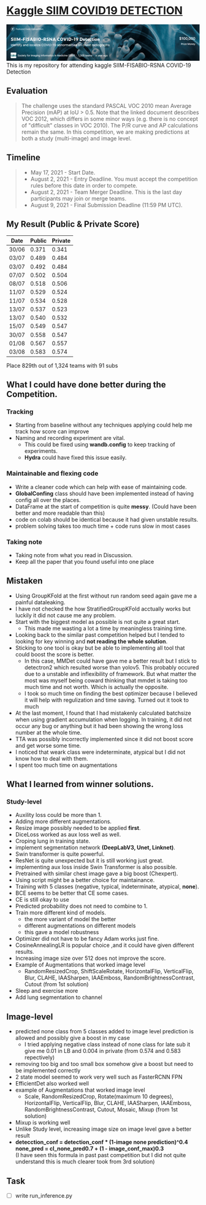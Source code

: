 # [Kaggle SIIM COVID19 DETECTION](https://www.kaggle.com/competitions/siim-covid19-detection)
![competions-banner](/misc/banner.png)
This is my repository for attending kaggle SIIM-FISABIO-RSNA COVID-19 Detection

## Evaluation
> The challenge uses the standard PASCAL VOC 2010 mean Average Precision (mAP) at IoU > 0.5. Note that the linked document describes VOC 2012, which differs in some minor ways (e.g. there is no concept of "difficult" classes in VOC 2010). The P/R curve and AP calculations remain the same. In this competition, we are making predictions at both a study (multi-image) and image level.

## Timeline
> - May 17, 2021 - Start Date.
> - August 2, 2021 - Entry Deadline. You must accept the competition rules before this date in order to compete.
> - August 2, 2021 - Team Merger Deadline. This is the last day participants may join or merge teams.
> - August 9, 2021 - Final Submission Deadline (11:59 PM UTC).
## My Result (Public & Private Score)

| Date  | Public | Private |
| ----- | ------ | ------- |
| 30/06 | 0.371  | 0.341   |
| 03/07 | 0.489  | 0.484   |
| 03/07 | 0.492  | 0.484   |
| 07/07 | 0.502  | 0.504   |
| 08/07 | 0.518  | 0.506   |
| 11/07 | 0.529  | 0.524   |
| 11/07 | 0.534  | 0.528   |
| 13/07 | 0.537  | 0.523   |
| 13/07 | 0.540  | 0.532   |
| 15/07 | 0.549  | 0.547   |
| 30/07 | 0.558  | 0.547   |
| 01/08 | 0.567  | 0.557   |
| 03/08 | 0.583  | 0.574   |

Place 829th out of 1,324 teams with 91 subs


## What I could have done better during the Competition.

### Tracking
- Starting from baseline without any techniques applying could help me track how score can improve
- Naming and recording experiment are vital.
    - This could be fixed using **wandb.config** to keep tracking of experiments.
    - **Hydra** could have fixed this issue easily.

### Maintainable and flexing code 
- Write a cleaner code which can help with ease of maintaining code.
- **GlobalConfing** class should have been implemented instead of having config all over the places.
- DataFrame at the start of competition is quite **messy**. (Could have been better and more readable than this)
- code on colab should be identical because it had given unstable results.
- problem solving takes too much time + code runs slow in most cases

### Taking note
- Taking note from what you read in Discussion.
- Keep all the paper that you found useful into one place

## Mistaken
- Using GroupKFold at the first without run random seed again gave me a painful dataleaking.
- I have not checked the how StratifiedGroupKFold acctually works but luckily it did not cause me any problem.
- Start with the biggest model as possible is not quite a great start.
    - This made me wasting a lot a time by meaningless training time.
- Looking back to the similar past competition helped but I tended to looking for key winning 
  and **not reading the whole solution**.
- Sticking to one tool is okay but be able to implementing all tool that could boost the score is better.
   - In this case, MMDet could have gave me a better result but I stick to detectron2 which resulted worse
     than yolov5. This probably occured due to a unstable and inflexibility of framework.
     But what matter the most was myself being coward thinking that mmdet is taking too much time and not worth.
     Which is actually the opposite.
   - I took so much time on finding the best optimizer because I believed it will help with regulization and time saving.
     Turned out it took to much
- At the last moment, I found that I had mistakenly calculated batchsize when using gradient accumulation when logging.
  In training, it did not occur any bug or anything but it had been showing the wrong loss number at the whole time.
- TTA was possibly incorrectly implemented since it did not boost score and get worse some time. 
- I noticed that weark class were indeterminate, atypical but I did not know how to deal with them.
- I spent too much time on augmentations

## What I learned from winner solutions.
### Study-level
- Auxility loss could be more than 1.
- Adding more different augmentations.
- Resize image possibly needed to be applied **first**.
- DiceLoss worked as aux loss well as well.
- Croping lung in training state.
- implement segmentation network **(DeepLabV3, Unet, Linknet)**.
- Swin transformer is quite powerful.
- ResNet is quite unexpected but it is still working just great.
- implementing aux loss inside Swin Transformer is also possible.
- Pretrained with similar chest image gave a big boost (Chexpert).
- Using script might be a better choice for maintainance.
- Training with 5 classes (negative, typical, indeterminate, atypical, **none**).
- BCE seems to be better that CE some cases.
- CE is still okay to use
- Predicted probability does not need to combine to 1.
- Train more different kind of models.
  - the more variant of model the better
  - different augmentations on different models
  - this gave a model robustness
- Optimizer did not have to be fancy Adam works just fine.
- CosineAnnealingLR is popular choice ,and it could have given different results.
- Increasing image size over 512 does not improve the score.
- Example of Augmentations that worked image level
   - RandomResizedCrop, ShiftScaleRotate, HorizontalFlip, VerticalFlip,
     Blur, CLAHE, IAASharpen, IAAEmboss, RandomBrightnessContrast, Cutout
     (from 1st solution)
- Sleep and exercise more
- Add lung segmentation to channel


## Image-level
- predicted none class from 5 classes added to image level prediction is allowed and possibly give a boost in my case
    - I tried applying negative class instead of none class for late sub it give me 0.01 in LB and 0.004 in private (from 0.574 and 0.583 repectively)
- removing too big and too small box somehow give a boost but need to be implemented correctly
- 2 state model seemed to work very well such as FasterRCNN FPN
- EfficientDet also worked well
- example of Augmentations that worked image level
  - Scale, RandomResizedCrop, Rotate(maximum 10 degrees), HorizontalFlip, VerticalFlip,
     Blur, CLAHE, IAASharpen, IAAEmboss, RandomBrightnessContrast, Cutout, Mosaic, Mixup
     (from 1st solution)
- Mixup is working well
- Unlike Study level, increasing image size on image level gave a better result
- **detecction_conf = detection_conf * (1-image none prediction)^0.4**  
  **none_pred = cl_none_pred0.7 + (1 - image_conf_max)0.3**  
   (I have seen this formula in past past competition but
   I did not quite understand this is much clearer took from 3rd solution)

## Task
- [ ] write run_inference.py